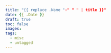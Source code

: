 ```yaml
---
title: "{{ replace .Name "-" " " | title }}"
date: {{ .Date }}
draft: true
toc: false
images:
tags:
  - misc
  - untagged
---
```


